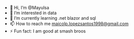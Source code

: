 - 👋 Hi, I’m @Mayulsa
- 👀 I’m interested in data
- 🌱 I’m currently learning .net blazor and sql
- 📫 How to reach me maicolp.lopezsantos1998@gmail.com
- ⚡ Fun fact: I am good at smash broos

<!---
Mayulsa/Mayulsa is a ✨ special ✨ repository because its `README.md` (this file) appears on your GitHub profile.
You can click the Preview link to take a look at your changes.
--->
